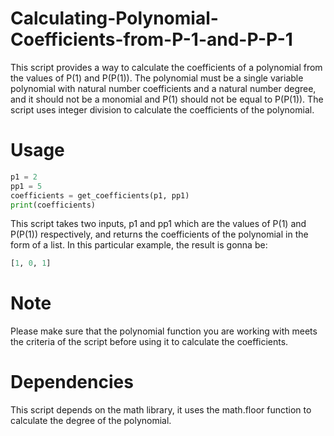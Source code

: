 # Calculating-Polynomial-Coefficients-from-P-1-and-P-P-1
This script provides a way to calculate the coefficients of a polynomial from the values of P(1) and P(P(1)). The polynomial must be a single variable polynomial with natural number coefficients and a natural number degree, and it should not be a monomial and P(1) should not be equal to P(P(1)). The script uses integer division to calculate the coefficients of the polynomial.
# Usage
```python
p1 = 2
pp1 = 5
coefficients = get_coefficients(p1, pp1)
print(coefficients)
```
This script takes two inputs, p1 and pp1 which are the values of P(1) and P(P(1)) respectively, and returns the coefficients of the polynomial in the form of a list.
In this particular example, the result is gonna be:
```python
[1, 0, 1]
```
# Note
Please make sure that the polynomial function you are working with meets the criteria of the script before using it to calculate the coefficients.

# Dependencies
This script depends on the math library, it uses the math.floor function to calculate the degree of the polynomial.
